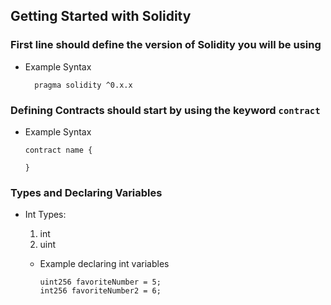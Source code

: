 ## Getting Started with Solidity

### First line should define the version of Solidity you will be using

- Example Syntax

  ```solidity
    pragma solidity ^0.x.x
  ```

### Defining Contracts should start by using the keyword `contract`

- Example Syntax

  ```solidity
  contract name {

  }
  ```

### Types and Declaring Variables

- Int Types:

  1. int
  2. uint

  - Example declaring int variables

    ```solidity
    uint256 favoriteNumber = 5;
    int256 favoriteNumber2 = 6;
    ```
